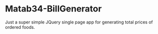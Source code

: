 # Matab34-BillGenerator
Just a super simple JQuery single page app for generating total prices of ordered foods.
